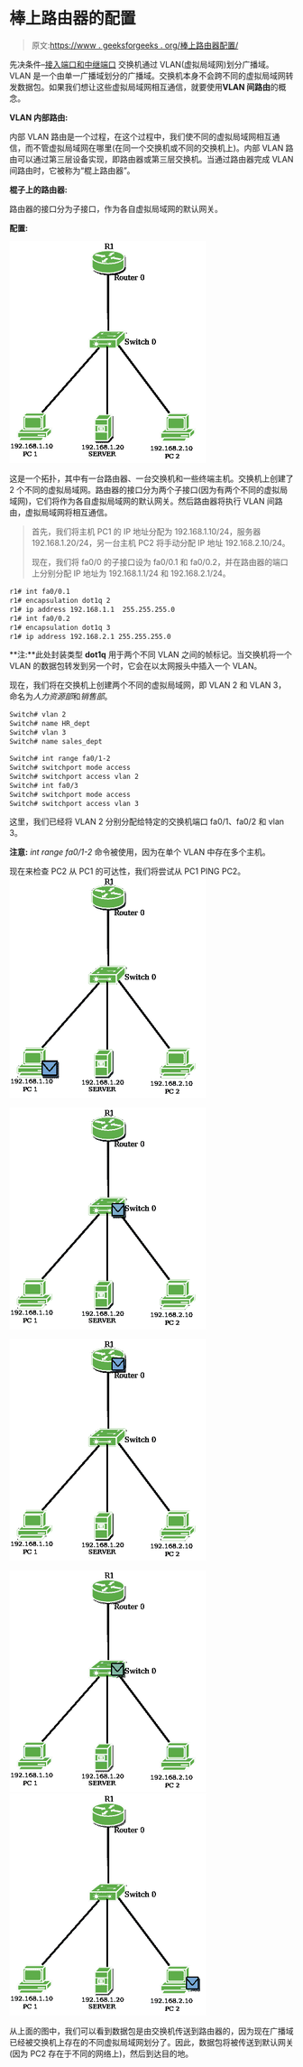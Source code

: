# 棒上路由器的配置

> 原文:[https://www . geeksforgeeks . org/棒上路由器配置/](https://www.geeksforgeeks.org/configuration-of-router-on-a-stick/)

先决条件–[接入端口和中继端口](https://www.geeksforgeeks.org/access-trunk-ports/)
交换机通过 VLAN(虚拟局域网)划分广播域。VLAN 是一个由单一广播域划分的广播域。交换机本身不会跨不同的虚拟局域网转发数据包。如果我们想让这些虚拟局域网相互通信，就要使用**VLAN 间路由**的概念。

**VLAN 内部路由:**

内部 VLAN 路由是一个过程，在这个过程中，我们使不同的虚拟局域网相互通信，而不管虚拟局域网在哪里(在同一个交换机或不同的交换机上)。内部 VLAN 路由可以通过第三层设备实现，即路由器或第三层交换机。当通过路由器完成 VLAN 间路由时，它被称为“棍上路由器”。

**棍子上的路由器:**

路由器的接口分为子接口，作为各自虚拟局域网的默认网关。

**配置:**

![](img/f4c2d091f13cbb76c64b9350e776381c.png)

这是一个拓扑，其中有一台路由器、一台交换机和一些终端主机。交换机上创建了 2 个不同的虚拟局域网。路由器的接口分为两个子接口(因为有两个不同的虚拟局域网)，它们将作为各自虚拟局域网的默认网关。然后路由器将执行 VLAN 间路由，虚拟局域网将相互通信。

> 首先，我们将主机 PC1 的 IP 地址分配为 192.168.1.10/24，服务器 192.168.1.20/24，另一台主机 PC2 将手动分配 IP 地址 192.168.2.10/24。
> 
> 现在，我们将 fa0/0 的子接口设为 fa0/0.1 和 fa0/0.2，并在路由器的端口上分别分配 IP 地址为 192.168.1.1/24 和 192.168.2.1/24。

```
r1# int fa0/0.1
r1# encapsulation dot1q 2
r1# ip address 192.168.1.1  255.255.255.0
r1# int fa0/0.2
r1# encapsulation dot1q 3
r1# ip address 192.168.2.1 255.255.255.0
```

**注:**此处封装类型 **dot1q** 用于两个不同 VLAN 之间的帧标记。当交换机将一个 VLAN 的数据包转发到另一个时，它会在以太网报头中插入一个 VLAN。

现在，我们将在交换机上创建两个不同的虚拟局域网，即 VLAN 2 和 VLAN 3，命名为*人力资源部*和*销售部*。

```
Switch# vlan 2
Switch# name HR_dept
Switch# vlan 3
Switch# name sales_dept
```

```
Switch# int range fa0/1-2
Switch# switchport mode access
Switch# switchport access vlan 2
Switch# int fa0/3
Switch# switchport mode access
Switch# switchport access vlan 3
```

这里，我们已经将 VLAN 2 分别分配给特定的交换机端口 fa0/1、fa0/2 和 vlan 3。

**注意:** *int range fa0/1-2* 命令被使用，因为在单个 VLAN 中存在多个主机。

现在来检查 PC2 从 PC1 的可达性，我们将尝试从 PC1 PING PC2。
![](img/f2153b8d254b2ffaa811c60caa021663.png)

![](img/ec640b286a35e7848f6afccd4a95aa94.png)

![](img/a153a95857c3d17a0e234ca8277bdcd4.png)

![](img/f01f2ffd015c6cc42078967081d129d0.png)
![](img/ea10f216a38435928474155a86082e20.png)

从上面的图中，我们可以看到数据包是由交换机传送到路由器的，因为现在广播域已经被交换机上存在的不同虚拟局域网划分了。因此，数据包将被传送到默认网关(因为 PC2 存在于不同的网络上)，然后到达目的地。